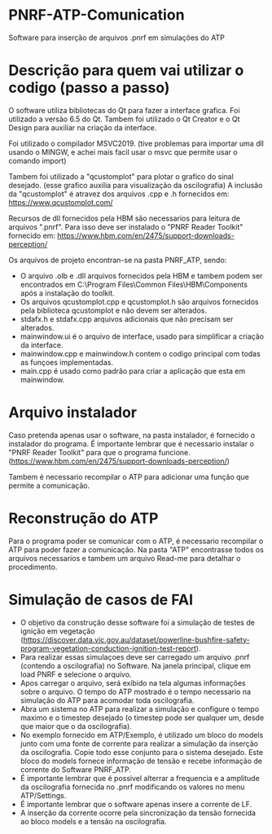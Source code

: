 # PNRF-ATP-Comunication
Software para inserção de arquivos .pnrf em simulações do ATP 

# Descrição para quem vai utilizar o codigo (passo a passo)
O software utiliza bibliotecas do Qt para fazer a interface grafica. Foi utilizado a versão 6.5 do Qt. Tambem foi utilizado o Qt Creator e o Qt Design para auxiliar na criação da interface.

Foi utilizado o compilador MSVC2019. (tive problemas para importar uma dll usando o MINGW, e achei mais facil usar o msvc que permite usar o comando import)

Tambem foi utilizado a "qcustomplot" para plotar o grafico do sinal desejado. (esse grafico auxilia para visualização da oscilografia)
A inclusão da "qcustomplot" é atravez dos arquivos .cpp e .h fornecidos em: https://www.qcustomplot.com/

Recursos de dll fornecidos pela HBM são necessarios para leitura de arquivos ".pnrf". Para isso deve ser instalado o "PNRF Reader Toolkit" fornecido em: https://www.hbm.com/en/2475/support-downloads-perception/

Os arquivos de projeto encontran-se na pasta PNRF_ATP, sendo:
  * O arquivo .olb e .dll arquivos fornecidos pela HBM e tambem podem ser encontrados em C:\Program Files\Common Files\HBM\Components após a instalação do toolkit.
  * Os arquivos qcustomplot.cpp e qcustomplot.h são arquivos fornecidos pela biblioteca qcustomplot e não devem ser alterados.
  * stdafx.h e stdafx.cpp arquivos adicionais que não precisam ser alterados.
  * mainwindow.ui é o arquivo de interface, usado para simplificar a criação da interface.
  * mainwindow.cpp e mainwindow.h contem o codigo principal com todas as funçoes implementadas.
  * main.cpp é usado como padrão para criar a aplicação que esta em mainwindow.

# Arquivo instalador
Caso pretenda apenas usar o software, na pasta instalador, é fornecido o instalador do programa. 
É importante lembrar que é necessario instalar o "PNRF Reader Toolkit" para que o programa funcione. (https://www.hbm.com/en/2475/support-downloads-perception/)

Tambem é necessario recompilar o ATP para adicionar uma função que permite a comunicação.

# Reconstrução do ATP
Para o programa poder se comunicar com o ATP, é necessario recompilar o ATP para poder fazer a comunicação.
Na pasta "ATP" encontrasse todos os arquivos necessarios e tambem um arquivo Read-me para detalhar o procedimento.

# Simulação de casos de FAI
* O objetivo da construção desse software foi a simulação de testes de ignição em vegetação (https://discover.data.vic.gov.au/dataset/powerline-bushfire-safety-program-vegetation-conduction-ignition-test-report). 
* Para realizar essas simulaçoes deve ser carregado um arquivo .pnrf (contendo a oscilografia) no Software. Na janela principal, clique em load PNRF e selecione o arquivo.
* Apos carregar o arquivo, será exibido na tela algumas informações sobre o arquivo. O tempo do ATP mostrado é o tempo necessario na simulação do ATP para acomodar toda oscilografia.
* Abra um sistema no ATP para realizar a simulação e configure o tempo maximo e o timestep desejado (o timestep pode ser qualquer um, desde que maior que o da oscilografia).
* No exemplo fornecido em ATP/Exemplo, é utilizado um bloco do models junto com uma fonte de corrente para realizar a simulação da inserção da oscilografia. Copie todo esse conjunto para o sistema desejado. Este bloco do models fornece informação de tensão e recebe informação de corrente do Software PNRF_ATP.
* É importante lembrar que é possivel alterrar a frequencia e a amplitude da oscilografia fornecida no .pnrf modificando os valores no menu ATP/Settings.
* É importante lembrar que o software apenas insere a corrente de LF.
* A inserção da corrente ocorre pela sincronização da tensão fornecida ao bloco models e a tensão na oscilografia.

